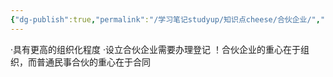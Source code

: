 ```yaml
---
{"dg-publish":true,"permalink":"/学习笔记studyup/知识点cheese/合伙企业/","dgPassFrontmatter":true,"created":"2024-07-16T10:20:40.980+08:00","updated":"2024-09-11T12:07:27.768+08:00"}
---
```


·具有更高的组织化程度
·设立合伙企业需要办理登记
！合伙企业的重心在于组织，而普通民事合伙的重心在于合同